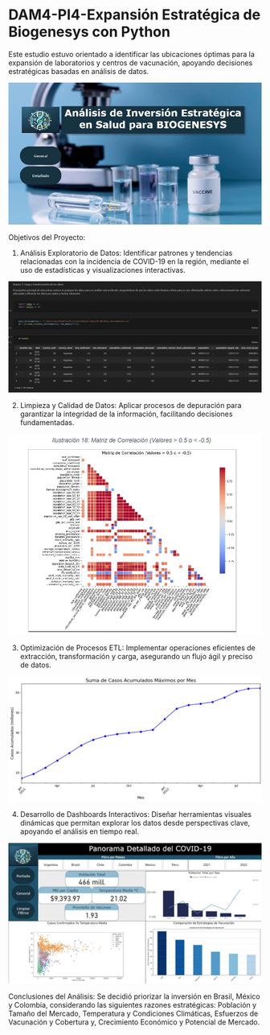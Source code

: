 # DAM4-PI4-Expansión Estratégica de Biogenesys con Python

Este estudio estuvo orientado a identificar las ubicaciones óptimas para la expansión de laboratorios y centros de vacunación, apoyando decisiones estratégicas basadas en análisis de datos.


<div>
  <img src="Imagenes/Portada.jpg" alt="Portada" style="max-width: 100%; height: auto;">
</div>



Objetivos del Proyecto:


1. Análisis Exploratorio de Datos: Identificar patrones y tendencias relacionadas con la incidencia de COVID-19 en la región, mediante el uso de estadísticas y visualizaciones interactivas.


<div>
  <img src="Imagenes/Carga.jpg" alt="Portada" style="max-width: 100%; height: auto;">
</div>



2. Limpieza y Calidad de Datos: Aplicar procesos de depuración para garantizar la integridad de la información, facilitando decisiones fundamentadas.


<div>
  <img src="Imagenes/Matriz.jpg" alt="Portada" style="max-width: 100%; height: auto;">
</div>



3. Optimización de Procesos ETL: Implementar operaciones eficientes de extracción, transformación y carga, asegurando un flujo ágil y preciso de datos.


<div>
  <img src="Imagenes/Lineal.jpg" alt="Portada" style="max-width: 100%; height: auto;">
</div>


4. Desarrollo de Dashboards Interactivos: Diseñar herramientas visuales dinámicas que permitan explorar los datos desde perspectivas clave, apoyando el análisis en tiempo real.


<div>
  <img src="Imagenes/Hoja2.jpg" alt="Portada" style="max-width: 100%; height: auto;">
</div>



Conclusiones del Análisis:
Se decidió priorizar la inversión en Brasil, México y Colombia, considerando las siguientes razones estratégicas: Población y Tamaño del Mercado, Temperatura y Condiciones Climáticas, Esfuerzos de Vacunación y Cobertura y, Crecimiento Económico y Potencial de Mercado.
